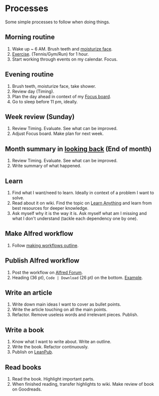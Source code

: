 # Processes

Some simple processes to follow when doing things.

## Morning routine

1. Wake up ~ 6 AM. Brush teeth and [moisturize face](../health/skin-care.md).
2. [Exercise](../fitness/fitness.md). (Tennis/Gym/Run) for 1 hour.
3. Start working through events on my calendar. Focus.

## Evening routine

1. Brush teeth, moisturize face, take shower.
2. Review day (Timing).
3. Plan the day ahead in context of my [Focus board](focusing.md).
4. Go to sleep before 11 pm, ideally.

## Week review (Sunday)

1. Review Timing. Evaluate. See what can be improved.
2. Adjust Focus board. Make plan for next week.

## Month summary in [looking back](../looking-back/looking-back.md) (End of month)

1. Review Timing. Evaluate. See what can be improved.
2. Write summary of what happened.

## Learn

1. Find what I want/need to learn. Ideally in context of a problem I want to solve.
2. Read about it on wiki. Find the topic on [Learn Anything](../ideas/learn-anything.md) and learn from best resources for deeper knowledge.
3. Ask myself why it is the way it is. Ask myself what am I missing and what I don't understand (tackle each dependency one by one).

## Make Alfred workflow

1. Follow [making workflows outline](../macOS/apps/alfred/making-workflows.md).

## Publish Alfred workflow

1. Post the workflow on [Alfred Forum](https://www.alfredforum.com/).
2. Heading (36 pt), `Code | Download` (26 pt) on the bottom. [Example](https://www.alfredforum.com/topic/10486-ask-create-share).

## Write an article

1. Write down main ideas I want to cover as bullet points.
2. Write the article touching on all the main points.
3. Refactor. Remove useless words and irrelevant pieces. Publish.

## Write a book

1. Know what I want to write about. Write an outline.
2. Write the book. Refactor continuously.
3. Publish on [LeanPub](https://leanpub.com/).

## Read books

1. Read the book. Highlight important parts.
2. When finished reading, transfer highlights to wiki. Make review of book on Goodreads.
